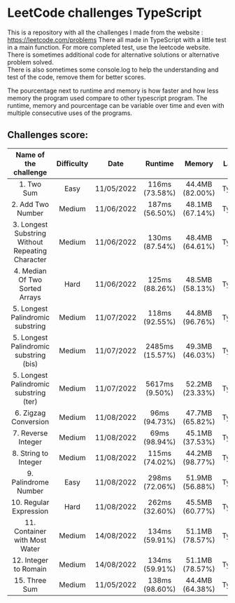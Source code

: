 # LeetCode challenges TypeScript

This is a repository with all the challenges I made from the website : https://leetcode.com/problems There all made in
TypeScript with a little test in a main function. For more completed test, use the leetcode website.  
There is sometimes additional code for alternative solutions or alternative problem solved.  
There is also sometimes some console.log to help the understanding and test of the code, remove them for better scores.

The pourcentage next to runtime and memory is how faster and how less memory the program used compare to other
typescript program. The runtime, memory and pourcentage can be variable over time and even with multiple consecutive
uses of the programs.

## Challenges score:

|              Name of the challenge               | Difficulty |    Date    |     Runtime     |     Memory      |  Language  |
| :----------------------------------------------: | :--------: | :--------: | :-------------: | :-------------: | :--------: |
|                    1. Two Sum                    |    Easy    | 11/05/2022 | 116ms (73.58%)  | 44.4MB (82.00%) | TypeScript |
|                2. Add Two Number                 |   Medium   | 11/06/2022 | 187ms (56.50%)  | 48.1MB (67.14%) | TypeScript |
| 3. Longest Substring Without Repeating Character |   Medium   | 11/06/2022 | 130ms (87.54%)  | 48.4MB (64.61%) | TypeScript |
|          4. Median Of Two Sorted Arrays          |    Hard    | 11/06/2022 | 125ms (88.26%)  | 48.5MB (58.13%) | TypeScript |
|         5. Longest Palindromic substring         |   Medium   | 11/07/2022 | 118ms (92.55%)  | 44.8MB (96.76%) | TypeScript |
|      5. Longest Palindromic substring (bis)      |   Medium   | 11/07/2022 | 2485ms (15.57%) | 49.3MB (46.03%) | TypeScript |
|      5. Longest Palindromic substring (ter)      |   Medium   | 11/07/2022 | 5617ms (9.50%)  | 52.2MB (23.33%) | TypeScript |
|               6. Zigzag Conversion               |   Medium   | 11/08/2022 |  96ms (94.73%)  | 47.7MB (65.82%) | TypeScript |
|                7. Reverse Integer                |   Medium   | 11/08/2022 |  69ms (98.94%)  | 45.1MB (37.53%) | TypeScript |
|               8. String to Integer               |   Medium   | 11/08/2022 | 115ms (74.02%)  | 44.2MB (98.77%) | TypeScript |
|               9. Palindrome Number               |    Easy    | 11/08/2022 | 298ms (72.06%)  | 51.9MB (56.88%) | TypeScript |
|              10. Regular Expression              |    Hard    | 11/08/2022 | 262ms (32.60%)  | 45.5MB (60.77%) | TypeScript |
|          11. Container with Most Water           |   Medium   | 14/08/2022 | 134ms (59.91%)  | 51.1MB (78.57%) | TypeScript |
|          12. Integer to Romain           |   Medium   | 14/08/2022 | 134ms (59.91%)  | 51.1MB (78.57%) | TypeScript |
|                  15. Three Sum                   |   Medium   | 11/05/2022 | 138ms (98.60%)  | 44.4MB (64.38%) | TypeScript |
